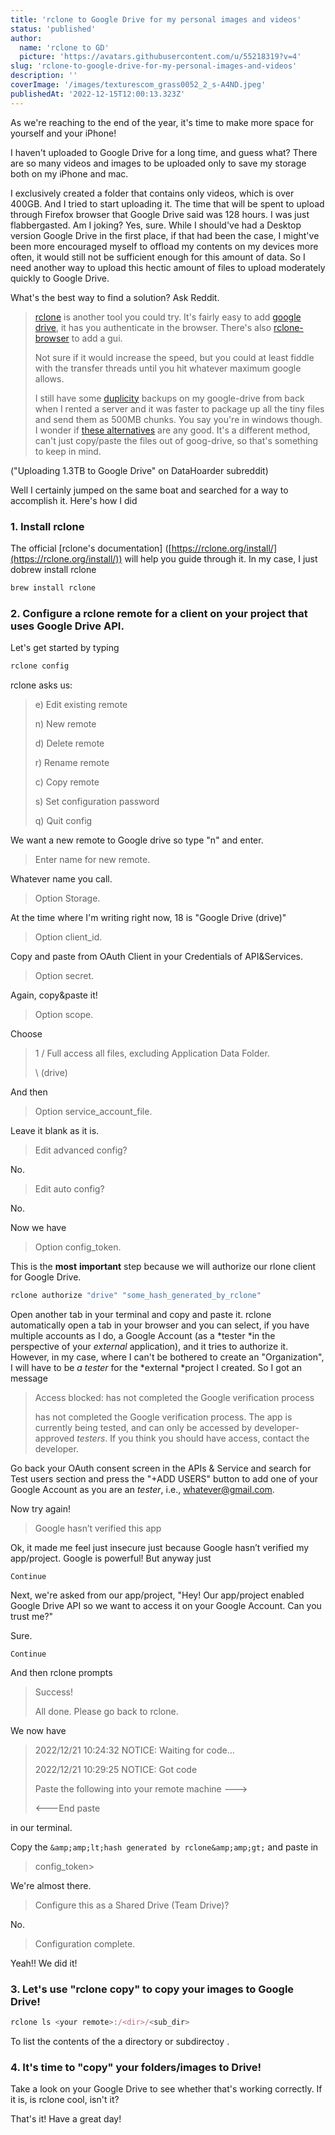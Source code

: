 ```yaml
---
title: 'rclone to Google Drive for my personal images and videos'
status: 'published'
author:
  name: 'rclone to GD'
  picture: 'https://avatars.githubusercontent.com/u/55218319?v=4'
slug: 'rclone-to-google-drive-for-my-personal-images-and-videos'
description: ''
coverImage: '/images/texturescom_grass0052_2_s-A4ND.jpeg'
publishedAt: '2022-12-15T12:00:13.323Z'
---
```


As we're reaching to the end of the year, it's time to make more space for yourself and your iPhone!

I haven't uploaded to Google Drive for a long time, and guess what? There are so many videos and images to be uploaded only to save my storage both on my iPhone and mac.

I exclusively created a folder that contains only videos, which is over 400GB. And I tried to start uploading it. The time that will be spent to upload through Firefox browser that Google Drive said was 128 hours. I was just flabbergasted. Am I joking? Yes, sure. While I should've had a Desktop version Google Drive in the first place, if that had been the case, I might've been more encouraged myself to offload my contents on my devices more often, it would still not be sufficient enough for this amount of data. So I need another way to upload this hectic amount of files to upload moderately quickly to Google Drive.

What's the best way to find a solution? Ask Reddit.

> [rclone](https://rclone.org/) is another tool you could try. It's fairly easy to add [google drive](https://rclone.org/drive/), it has you authenticate in the browser. There's also [rclone-browser](https://github.com/kapitainsky/RcloneBrowser) to add a gui.
> 
> Not sure if it would increase the speed, but you could at least fiddle with the transfer threads until you hit whatever maximum google allows.
> 
> I still have some [duplicity](https://duplicity.gitlab.io/duplicity-web/) backups on my google-drive from back when I rented a server and it was faster to package up all the tiny files and send them as 500MB chunks. You say you're in windows though. I wonder if [these alternatives](https://alternativeto.net/software/duplicity/?license=opensource&platform=windows) are any good. It's a different method, can't just copy/paste the files out of goog-drive, so that's something to keep in mind.

("Uploading 1.3TB to Google Drive" on DataHoarder subreddit)

Well I certainly jumped on the same boat and searched for a way to accomplish it. Here's how I did

### 1\. Install rclone

The official [rclone's documentation\] \([https://rclone.org/install/](https://rclone.org/install/)) will help you guide through it. In my case, I just dobrew install rclone

```bash
brew install rclone
```

### 2\. Configure a rclone remote for a client on your project that uses Google Drive API.

Let's get started by typing

```javascript
rclone config
```

rclone asks us:

> e) Edit existing remote
> 
> n) New remote
> 
> d) Delete remote
> 
> r) Rename remote
> 
> c) Copy remote
> 
> s) Set configuration password
> 
> q) Quit config

We want a new remote to Google drive so type "n" and enter.

> Enter name for new remote.

Whatever name you call.

> Option Storage.

At the time where I'm writing right now, 18 is "Google Drive (drive)"

> Option client\_id.

Copy and paste from OAuth Client in your Credentials of API&Services.

> Option secret.

Again, copy&paste it!

> Option scope.

Choose

> 1 / Full access all files, excluding Application Data Folder.
> 
> \ (drive)

And then

> Option service\_account\_file.

Leave it blank as it is.

> Edit advanced config?

No.

> Edit auto config?

No.

Now we have

> Option config\_token.

This is the **most** **important** step because we will authorize our rlone client for Google Drive.

```bash
rclone authorize "drive" "some_hash_generated_by_rclone"
```

Open another tab in your terminal and copy and paste it. rclone automatically open a tab in your browser and you can select, if you have multiple accounts as I do, a Google Account (as a \*tester \*in the perspective of your *external* application), and it tries to authorize it. However, in my case, where I can't be bothered to create an "Organization", I will have to be *a tester* for the \*external \*project I created. So I got an message

> Access blocked: has not completed the Google verification process
> 
> has not completed the Google verification process. The app is currently being tested, and can only be accessed by developer-approved *testers*. If you think you should have access, contact the developer.

Go back your OAuth consent screen in the APIs & Service and search for Test users section and press the "+ADD USERS" button to add one of your Google Account as you are an *tester*, i.e., [whatever@gmail.com](mailto:whaever@gmail.com).

Now try again!

> Google hasn’t verified this app

Ok, it made me feel just insecure just because Google hasn’t verified my app/project. Google is powerful! But anyway just

`Continue`

Next, we're asked from our app/project, "Hey! Our app/project enabled Google Drive API so we want to access it on your Google Account. Can you trust me?"

Sure.

`Continue`

And then rclone prompts

> Success!
> 
> All done. Please go back to rclone.

We now have

> 2022/12/21 10:24:32 NOTICE: Waiting for code…
> 
> 2022/12/21 10:29:25 NOTICE: Got code
> 
> Paste the following into your remote machine --->
> 
> 
> 
> <---End paste

in our terminal.

Copy the `&amp;amp;lt;hash generated by rclone&amp;amp;gt;` and paste in

> config\_token>

We're almost there.

> Configure this as a Shared Drive (Team Drive)?

No.

> Configuration complete.

Yeah!! We did it!

### 3\. Let's use "rclone copy" to copy your images to Google Drive!

```javascript
rclone ls <your remote>:/<dir>/<sub_dir>
```

To list the contents of the a directory or subdirectoy .

### 4\. It's time to "copy" your folders/images to Drive!

Take a look on your Google Drive to see whether that's working correctly. If it is, is rclone cool, isn't it?

That's it! Have a great day!



